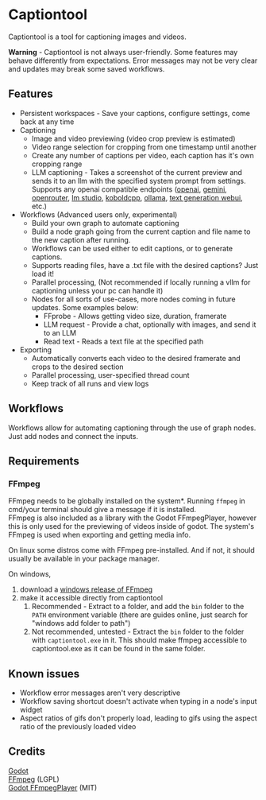 # Captiontool
Captiontool is a tool for captioning images and videos.

**Warning** - Captiontool is not always user-friendly. Some features may behave differently from expectations. Error messages may not be very clear and updates may break some saved workflows.

## Features
* Persistent workspaces - Save your captions, configure settings, come back at any time
* Captioning
  * Image and video previewing (video crop preview is estimated)
  * Video range selection for cropping from one timestamp until another
  * Create any number of captions per video, each caption has it's own cropping range
  * LLM captioning - Takes a screenshot of the current preview and sends it to an llm with the specified system prompt from settings. Supports any openai compatible endpoints ([openai](https://openai.com/api/), [gemini](https://ai.google.dev/gemini-api/docs/openai), [openrouter](https://openrouter.ai/), [lm studio](https://lmstudio.ai/), [koboldcpp](https://github.com/LostRuins/koboldcpp), [ollama](https://ollama.com/), [text generation webui](https://github.com/oobabooga/text-generation-webui), etc.)
* Workflows (Advanced users only, experimental)
  * Build your own graph to automate captioning
  * Build a node graph going from the current caption and file name to the new caption after running.
  * Workflows can be used either to edit captions, or to generate captions.
  * Supports reading files, have a .txt file with the desired captions? Just load it!
  * Parallel processing, (Not recommended if locally running a vllm for captioning unless your pc can handle it)
  * Nodes for all sorts of use-cases, more nodes coming in future updates. Some examples below:
    * FFprobe - Allows getting video size, duration, framerate
    * LLM request - Provide a chat, optionally with images, and send it to an LLM
    * Read text - Reads a text file at the specified path
* Exporting
  * Automatically converts each video to the desired framerate and crops to the desired section
  * Parallel processing, user-specified thread count
  * Keep track of all runs and view logs

## Workflows
Workflows allow for automating captioning through the use of graph nodes. Just add nodes and connect the inputs.

## Requirements
### FFmpeg
FFmpeg needs to be globally installed on the system*. Running `ffmpeg` in cmd/your terminal should give a message if it is installed.  
FFmpeg is also included as a library with the Godot FFmpegPlayer, however this is only used for the previewing of videos inside of godot. The system's FFmpeg is used when exporting and getting media info.

On linux some distros come with FFmpeg pre-installed. And if not, it should usually be available in your package manager.

On windows,
1. download a [windows release of FFmpeg](https://github.com/BtbN/FFmpeg-Builds/releases)
2. make it accessible directly from captiontool
   1. Recommended - Extract to a folder, and add the `bin` folder to the `PATH` environment variable (there are guides online, just search for "windows add folder to path")
   2. Not recommended, untested - Extract the `bin` folder to the folder with `captiontool.exe` in it. This should make ffmpeg accessible to captiontool.exe as it can be found in the same folder.

## Known issues
* Workflow error messages aren't very descriptive
* Workflow saving shortcut doesn't activate when typing in a node's input widget
* Aspect ratios of gifs don't properly load, leading to gifs using the aspect ratio of the previously loaded video

## Credits
[Godot](https://godotengine.org/)  
[FFmpeg](https://ffmpeg.org/) (LGPL)  
[Godot FFmpegPlayer](https://github.com/KirbyKid256/FFmpegPlayer) (MIT)